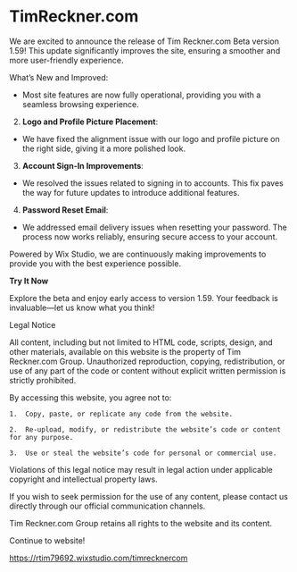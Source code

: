 # TimReckner.com
We are excited to announce the release of Tim Reckner.com Beta version 1.59! This update significantly improves the site, ensuring a smoother and more user-friendly experience.

What’s New and Improved:

- Most site features are now fully operational, providing you with a seamless browsing experience.

2. **Logo and Profile Picture Placement**:

- We have fixed the alignment issue with our logo and profile picture on the right side, giving it a more polished look.

3. **Account Sign-In Improvements**:

- We resolved the issues related to signing in to accounts. This fix paves the way for future updates to introduce additional features.

4. **Password Reset Email**:

- We addressed email delivery issues when resetting your password. The process now works reliably, ensuring secure access to your account.

Powered by Wix Studio, we are continuously making improvements to provide you with the best experience possible.

**Try It Now**

Explore the beta and enjoy early access to version 1.59. Your feedback is invaluable—let us know what you think!

Legal Notice

All content, including but not limited to HTML code, scripts, design, and other materials, available on this website is the property of Tim Reckner.com Group. Unauthorized reproduction, copying, redistribution, or use of any part of the code or content without explicit written permission is strictly prohibited.



By accessing this website, you agree not to:

	1.	Copy, paste, or replicate any code from the website.

	2.	Re-upload, modify, or redistribute the website’s code or content for any purpose.

	3.	Use or steal the website’s code for personal or commercial use.

Violations of this legal notice may result in legal action under applicable copyright and intellectual property laws.



If you wish to seek permission for the use of any content, please contact us directly through our official communication channels.



Tim Reckner.com Group retains all rights to the website and its content.

Continue to website!

https://rtim79692.wixstudio.com/timrecknercom
